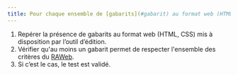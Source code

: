 ```yaml
---
title: Pour chaque ensemble de [gabarits](#gabarit) au format web (HTML, CSS), un gabarit au moins est conforme au [RAWeb](../raweb1/criteres.html). Cette règle est-elle respectée ?
---
```


1. Repérer la présence de gabarits au format web (HTML, CSS) mis à disposition par l’outil d’édition.
2. Vérifier qu'au moins un gabarit permet de respecter l'ensemble des critères du [RAWeb](../raweb1/index.html).
5. Si c’est le cas, le test est validé.